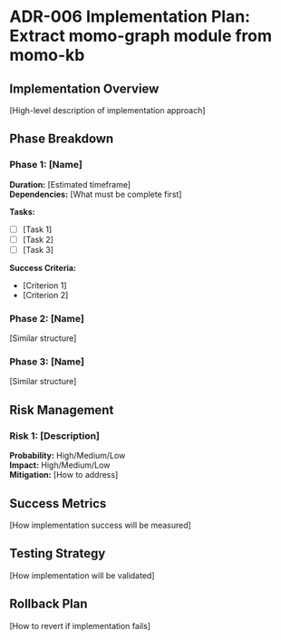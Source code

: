 # ADR-006 Implementation Plan: Extract momo-graph module from momo-kb

## Implementation Overview

[High-level description of implementation approach]

## Phase Breakdown

### Phase 1: [Name]
**Duration:** [Estimated timeframe]  
**Dependencies:** [What must be complete first]

**Tasks:**
- [ ] [Task 1]
- [ ] [Task 2]
- [ ] [Task 3]

**Success Criteria:**
- [Criterion 1]
- [Criterion 2]

### Phase 2: [Name]
[Similar structure]

### Phase 3: [Name]
[Similar structure]

## Risk Management

### Risk 1: [Description]
**Probability:** High/Medium/Low  
**Impact:** High/Medium/Low  
**Mitigation:** [How to address]

## Success Metrics

[How implementation success will be measured]

## Testing Strategy

[How implementation will be validated]

## Rollback Plan

[How to revert if implementation fails]

